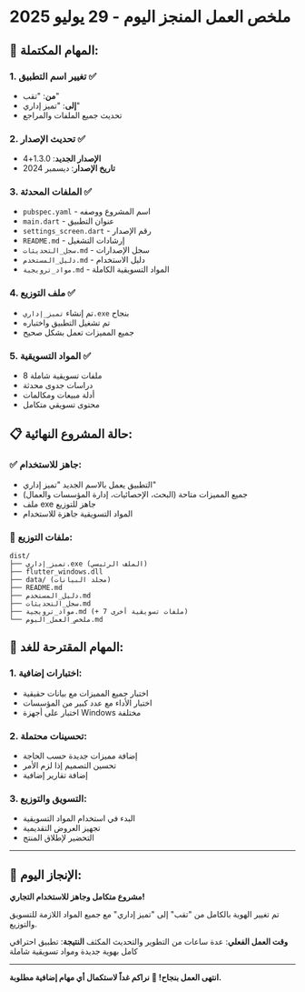 # ملخص العمل المنجز اليوم - 29 يوليو 2025

## 🎉 المهام المكتملة:

### 1. تغيير اسم التطبيق ✅
- **من**: "تقب" 
- **إلى**: "تميز إداري"
- تحديث جميع الملفات والمراجع

### 2. تحديث الإصدار ✅
- **الإصدار الجديد**: 1.3.0+4
- **تاريخ الإصدار**: ديسمبر 2024

### 3. الملفات المحدثة ✅
- `pubspec.yaml` - اسم المشروع ووصفه
- `main.dart` - عنوان التطبيق
- `settings_screen.dart` - رقم الإصدار
- `README.md` - إرشادات التشغيل
- `سجل_التحديثات.md` - سجل الإصدارات
- `دليل_المستخدم.md` - دليل الاستخدام
- `مواد_ترويجية.md` - المواد التسويقية الكاملة

### 4. ملف التوزيع ✅
- تم إنشاء `تميز_إداري.exe` بنجاح
- تم تشغيل التطبيق واختباره
- جميع المميزات تعمل بشكل صحيح

### 5. المواد التسويقية ✅
- 8 ملفات تسويقية شاملة
- دراسات جدوى محدثة
- أدلة مبيعات ومكالمات
- محتوى تسويقي متكامل

## 📋 حالة المشروع النهائية:

### ✅ جاهز للاستخدام:
- التطبيق يعمل بالاسم الجديد "تميز إداري"
- جميع المميزات متاحة (البحث، الإحصائيات، إدارة المؤسسات والعمال)
- ملف exe جاهز للتوزيع
- المواد التسويقية جاهزة للاستخدام

### 📁 ملفات التوزيع:
```
dist/
├── تميز_إداري.exe (الملف الرئيسي)
├── flutter_windows.dll
├── data/ (مجلد البيانات)
├── README.md
├── دليل_المستخدم.md
├── سجل_التحديثات.md
├── مواد_ترويجية.md (+ 7 ملفات تسويقية أخرى)
└── ملخص_العمل_اليوم.md
```

## 🚀 المهام المقترحة للغد:

### 1. اختبارات إضافية:
- اختبار جميع المميزات مع بيانات حقيقية
- اختبار الأداء مع عدد كبير من المؤسسات
- اختبار على أجهزة Windows مختلفة

### 2. تحسينات محتملة:
- إضافة مميزات جديدة حسب الحاجة
- تحسين التصميم إذا لزم الأمر
- إضافة تقارير إضافية

### 3. التسويق والتوزيع:
- البدء في استخدام المواد التسويقية
- تجهيز العروض التقديمية
- التحضير لإطلاق المنتج

---

## 💪 الإنجاز اليوم:
**مشروع متكامل وجاهز للاستخدام التجاري!** 

تم تغيير الهوية بالكامل من "تقب" إلى "تميز إداري" مع جميع المواد اللازمة للتسويق والتوزيع.

**وقت العمل الفعلي**: عدة ساعات من التطوير والتحديث المكثف
**النتيجة**: تطبيق احترافي كامل بهوية جديدة ومواد تسويقية شاملة

---
**انتهى العمل بنجاح! 🎉**
**نراكم غداً لاستكمال أي مهام إضافية مطلوبة.**

